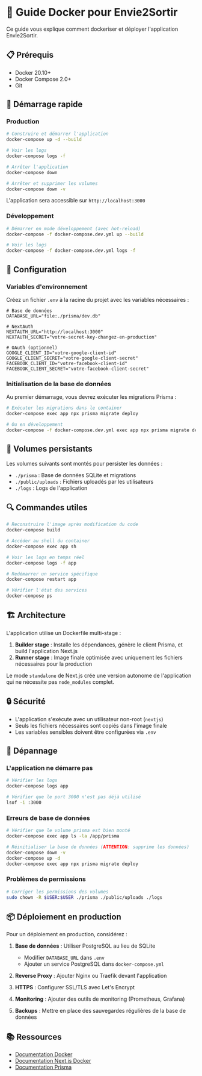 # 🐳 Guide Docker pour Envie2Sortir

Ce guide vous explique comment dockeriser et déployer l'application Envie2Sortir.

## 📋 Prérequis

- Docker 20.10+
- Docker Compose 2.0+
- Git

## 🚀 Démarrage rapide

### Production

```bash
# Construire et démarrer l'application
docker-compose up -d --build

# Voir les logs
docker-compose logs -f

# Arrêter l'application
docker-compose down

# Arrêter et supprimer les volumes
docker-compose down -v
```

L'application sera accessible sur `http://localhost:3000`

### Développement

```bash
# Démarrer en mode développement (avec hot-reload)
docker-compose -f docker-compose.dev.yml up --build

# Voir les logs
docker-compose -f docker-compose.dev.yml logs -f
```

## 🔧 Configuration

### Variables d'environnement

Créez un fichier `.env` à la racine du projet avec les variables nécessaires :

```env
# Base de données
DATABASE_URL="file:./prisma/dev.db"

# NextAuth
NEXTAUTH_URL="http://localhost:3000"
NEXTAUTH_SECRET="votre-secret-key-changez-en-production"

# OAuth (optionnel)
GOOGLE_CLIENT_ID="votre-google-client-id"
GOOGLE_CLIENT_SECRET="votre-google-client-secret"
FACEBOOK_CLIENT_ID="votre-facebook-client-id"
FACEBOOK_CLIENT_SECRET="votre-facebook-client-secret"
```

### Initialisation de la base de données

Au premier démarrage, vous devrez exécuter les migrations Prisma :

```bash
# Exécuter les migrations dans le container
docker-compose exec app npx prisma migrate deploy

# Ou en développement
docker-compose -f docker-compose.dev.yml exec app npx prisma migrate dev
```

## 📁 Volumes persistants

Les volumes suivants sont montés pour persister les données :

- `./prisma` : Base de données SQLite et migrations
- `./public/uploads` : Fichiers uploadés par les utilisateurs
- `./logs` : Logs de l'application

## 🔍 Commandes utiles

```bash
# Reconstruire l'image après modification du code
docker-compose build

# Accéder au shell du container
docker-compose exec app sh

# Voir les logs en temps réel
docker-compose logs -f app

# Redémarrer un service spécifique
docker-compose restart app

# Vérifier l'état des services
docker-compose ps
```

## 🏗️ Architecture

L'application utilise un Dockerfile multi-stage :

1. **Builder stage** : Installe les dépendances, génère le client Prisma, et build l'application Next.js
2. **Runner stage** : Image finale optimisée avec uniquement les fichiers nécessaires pour la production

Le mode `standalone` de Next.js crée une version autonome de l'application qui ne nécessite pas `node_modules` complet.

## 🔒 Sécurité

- L'application s'exécute avec un utilisateur non-root (`nextjs`)
- Seuls les fichiers nécessaires sont copiés dans l'image finale
- Les variables sensibles doivent être configurées via `.env`

## 🐛 Dépannage

### L'application ne démarre pas

```bash
# Vérifier les logs
docker-compose logs app

# Vérifier que le port 3000 n'est pas déjà utilisé
lsof -i :3000
```

### Erreurs de base de données

```bash
# Vérifier que le volume prisma est bien monté
docker-compose exec app ls -la /app/prisma

# Réinitialiser la base de données (ATTENTION: supprime les données)
docker-compose down -v
docker-compose up -d
docker-compose exec app npx prisma migrate deploy
```

### Problèmes de permissions

```bash
# Corriger les permissions des volumes
sudo chown -R $USER:$USER ./prisma ./public/uploads ./logs
```

## 📦 Déploiement en production

Pour un déploiement en production, considérez :

1. **Base de données** : Utiliser PostgreSQL au lieu de SQLite
   - Modifier `DATABASE_URL` dans `.env`
   - Ajouter un service PostgreSQL dans `docker-compose.yml`

2. **Reverse Proxy** : Ajouter Nginx ou Traefik devant l'application

3. **HTTPS** : Configurer SSL/TLS avec Let's Encrypt

4. **Monitoring** : Ajouter des outils de monitoring (Prometheus, Grafana)

5. **Backups** : Mettre en place des sauvegardes régulières de la base de données

## 📚 Ressources

- [Documentation Docker](https://docs.docker.com/)
- [Documentation Next.js Docker](https://nextjs.org/docs/deployment#docker-image)
- [Documentation Prisma](https://www.prisma.io/docs/)

